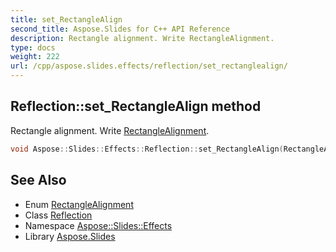 ```yaml
---
title: set_RectangleAlign
second_title: Aspose.Slides for C++ API Reference
description: Rectangle alignment. Write RectangleAlignment.
type: docs
weight: 222
url: /cpp/aspose.slides.effects/reflection/set_rectanglealign/
---
```

## Reflection::set_RectangleAlign method


Rectangle alignment. Write [RectangleAlignment](../../../aspose.slides/rectanglealignment/).

```cpp
void Aspose::Slides::Effects::Reflection::set_RectangleAlign(RectangleAlignment value) override
```

## See Also

* Enum [RectangleAlignment](../../../aspose.slides/rectanglealignment/)
* Class [Reflection](../)
* Namespace [Aspose::Slides::Effects](../../)
* Library [Aspose.Slides](../../../)
